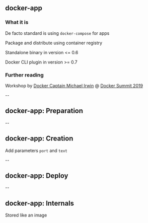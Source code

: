 ## docker-app

### What it is

De facto standard is using `docker-compose` for apps

Package and distribute using container registry

Standalone binary in version <= 0.6

Docker CLI plugin in version >= 0.7

### Further reading

Workshop by [Docker Captain Michael Irwin](https://www.docker.com/captains/michael-irwin) @ [Docker Summit 2019](https://github.com/mikesir87/docker-summit-19-docker-app-workshop)

--

## docker-app: Preparation

<!-- include: docker-app-0.command -->

--

## docker-app: Creation

<!-- include: docker-app-1.command -->

Add parameters `port` and `text`

<!-- include: docker-app-2.command -->

--

## docker-app: Deploy

<!-- include: docker-app-3.command -->

<!-- include: docker-app-4.command -->

<!-- include: docker-app-5.command -->

--

## docker-app: Internals

Stored like an image

<!-- include: internals-0.command -->

<!-- include: internals-1.command -->

<!-- include: internals-2.command -->
